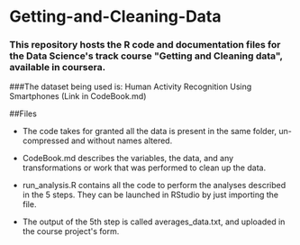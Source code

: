 # Getting-and-Cleaning-Data

### This repository hosts the R code and documentation files for the Data Science's track course "Getting and Cleaning data", available in coursera.

###The dataset being used is: Human Activity Recognition Using Smartphones (Link in CodeBook.md)

##Files

* The code takes for granted all the data is present in the same folder, un-compressed and without names altered.

* CodeBook.md describes the variables, the data, and any transformations or work that was performed to clean up the data.

* run_analysis.R contains all the code to perform the analyses described in the 5 steps. They can be launched in RStudio by just importing the file.

* The output of the 5th step is called averages_data.txt, and uploaded in the course project's form.
